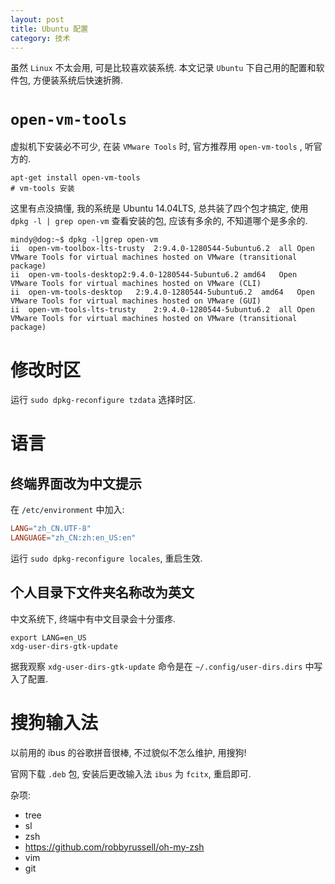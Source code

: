 ```yaml
---
layout: post
title: Ubuntu 配置
category: 技术
---
```

虽然 `Linux` 不太会用, 可是比较喜欢装系统. 本文记录 `Ubuntu` 下自己用的配置和软件包, 方便装系统后快速折腾.

# `open-vm-tools`

虚拟机下安装必不可少, 在装 `VMware Tools` 时, 官方推荐用 `open-vm-tools` , 听官方的.

```shell
apt-get install open-vm-tools
# vm-tools 安装
```

这里有点没搞懂, 我的系统是 Ubuntu 14.04LTS, 总共装了四个包才搞定, 使用 `dpkg -l | grep open-vm` 查看安装的包, 应该有多余的, 不知道哪个是多余的.

```shell
mindy@dog:~$ dpkg -l|grep open-vm
ii  open-vm-toolbox-lts-trusty  2:9.4.0-1280544-5ubuntu6.2  all Open VMware Tools for virtual machines hosted on VMware (transitional package)
ii  open-vm-tools-desktop2:9.4.0-1280544-5ubuntu6.2 amd64   Open VMware Tools for virtual machines hosted on VMware (CLI)
ii  open-vm-tools-desktop   2:9.4.0-1280544-5ubuntu6.2  amd64   Open VMware Tools for virtual machines hosted on VMware (GUI)
ii  open-vm-tools-lts-trusty    2:9.4.0-1280544-5ubuntu6.2  all Open VMware Tools for virtual machines hosted on VMware (transitional package)
```

# 修改时区

运行 `sudo dpkg-reconfigure tzdata` 选择时区.

# 语言

## 终端界面改为中文提示

在 `/etc/environment` 中加入:

```conf
LANG="zh_CN.UTF-8"
LANGUAGE="zh_CN:zh:en_US:en"
```

运行 `sudo dpkg-reconfigure locales`, 重启生效.

## 个人目录下文件夹名称改为英文

中文系统下, 终端中有中文目录会十分蛋疼.

```shell
export LANG=en_US
xdg-user-dirs-gtk-update
```

据我观察 `xdg-user-dirs-gtk-update` 命令是在 `~/.config/user-dirs.dirs` 中写入了配置.

# 搜狗输入法

以前用的 ibus 的谷歌拼音很棒, 不过貌似不怎么维护, 用搜狗!

官网下载 `.deb` 包, 安装后更改输入法 `ibus` 为 `fcitx`, 重启即可.


杂项:

- tree
- sl
- zsh
- https://github.com/robbyrussell/oh-my-zsh
- vim
- git
